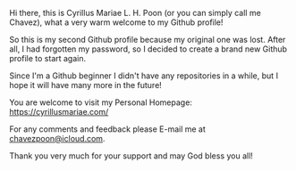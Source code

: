 Hi there, this is Cyrillus Mariae L. H. Poon (or you can simply call me Chavez), what a very warm welcome to my Github profile!

So this is my second Github profile because my original one was lost. After all, I had forgotten my password, so I decided to create a brand new Github profile to start again.

Since I'm a Github beginner I didn't have any repositories in a while, but I hope it will have many more in the future!

You are welcome to visit my Personal Homepage: https://cyrillusmariae.com/

For any comments and feedback please E-mail me at chavezpoon@icloud.com.

Thank you very much for your support and may God bless you all!
